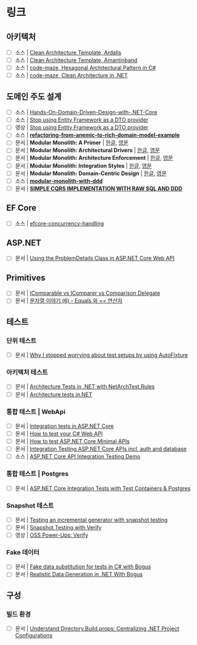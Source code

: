 # 링크

## 아키텍처
- [ ] 소스 | [Clean Architecture Template, Ardalis](https://github.com/ardalis/CleanArchitecture)
- [ ] 소스 | [Clean Architecture Template, Amantinband](https://github.com/amantinband/clean-architecture)
- [ ] 소스 | [code-maze, Hexagonal Architectural Pattern in C#](https://code-maze.com/csharp-hexagonal-architectural-pattern/)
- [ ] 소스 | [code-maze, Clean Architecture in .NET](https://code-maze.com/dotnet-clean-architecture/)

## 도메인 주도 설계
- [ ] 소스 | [Hands-On-Domain-Driven-Design-with-.NET-Core](https://github.com/PacktPublishing/Hands-On-Domain-Driven-Design-with-.NET-Core/tree/master)
- [ ] 소스 | [Stop using Entity Framework as a DTO provider](https://github.com/ChrisKlug/efcore-dto-demo/tree/main)
- [ ] 영상 | [Stop using Entity Framework as a DTO provider](https://www.youtube.com/watch?v=N_eLotlcjXo)
- [ ] 소스 | **[refactoring-from-anemic-to-rich-domain-model-example](https://github.com/kgrzybek/refactoring-from-anemic-to-rich-domain-model-example/tree/master)**
- [ ] 문서 | **Modular Monolith: A Primer** | [한글](https://github.com/ijung/ijung.github.io/blob/main/_posts/development-contents/modular-monolith/2023-05-26-modular-monolith-a-primer.md), [영문](https://www.kamilgrzybek.com/blog/posts/modular-monolith-primer)
- [ ] 문서 | **Modular Monolith: Architectural Drivers** | [한글](https://github.com/ijung/ijung.github.io/blob/main/_posts/development-contents/modular-monolith/2023-06-03-modular-monolith-architectural-drivers.md), [영문](https://www.kamilgrzybek.com/blog/posts/modular-monolith-architectural-drivers)
- [ ] 문서 | **Modular Monolith: Architecture Enforcement** | [한글](https://github.com/ijung/ijung.github.io/blob/main/_posts/development-contents/modular-monolith/2023-06-04-modular-monolith-architecture-enforcement.md), [영문](https://www.kamilgrzybek.com/blog/posts/modular-monolith-architecture-enforcement)
- [ ] 문서 | **Modular Monolith: Integration Styles** | [한글](https://github.com/ijung/ijung.github.io/blob/main/_posts/development-contents/modular-monolith/2023-06-05-modular-monolith-integration-styles.md), [영문](https://www.kamilgrzybek.com/blog/posts/modular-monolith-integration-styles)
- [ ] 문서 | **Modular Monolith: Domain-Centric Design** | [한글](https://github.com/ijung/ijung.github.io/blob/main/_posts/development-contents/modular-monolith/2023-06-10-modular-monolith-centric-design.md), [영문](https://www.kamilgrzybek.com/blog/posts/modular-monolith-domain-centric-design)
- [ ] 소스 | **[modular-monolith-with-ddd](https://github.com/kgrzybek/modular-monolith-with-ddd)**
- [ ] 문서 | **[SIMPLE CQRS IMPLEMENTATION WITH RAW SQL AND DDD](https://www.kamilgrzybek.com/blog/posts/simple-cqrs-implementation-raw-sql-ddd)**

## EF Core
- [ ] 소스 | [efcore-concurrency-handling](https://github.com/kgrzybek/efcore-concurrency-handling)

## ASP.NET
- [ ] 문서 | [Using the ProblemDetails Class in ASP.NET Core Web API](https://code-maze.com/using-the-problemdetails-class-in-asp-net-core-web-api/)

## Primitives
- [ ] 문서 | [IComparable vs IComparer vs Comparison Delegate](https://code-maze.com/csharp-icomparable-icomparer-comparison-delegate/)
- [ ] 문서 | [문자열 이야기 (6) - Equals 와 == 연산자](http://www.simpleisbest.net/archive/2005/08/17/206.aspx)

## 테스트
### 단위 테스트
- [ ] 문서 | [Why I stopped worrying about test setups by using AutoFixture](https://timdeschryver.dev/blog/why-i-stopped-worrying-about-test-setups-by-using-autofixture#conclusion)

### 아키텍처 테스트
- [ ] 문서 | [Architecture Tests in .NET with NetArchTest.Rules](https://code-maze.com/csharp-architecture-tests-with-netarchtest-rules)
- [ ] 문서 | [Architecture tests in.NET](https://medium.com/@v.cheshmy/architecture-tests-in-net-d95192faf2dd)

### 통합 테스트 | WebApi
- [ ] 문서 | [Integration tests in ASP.NET Core](https://learn.microsoft.com/en-us/aspnet/core/test/integration-tests?view=aspnetcore-8.0)
- [ ] 문서 | [How to test your C# Web API](https://timdeschryver.dev/blog/how-to-test-your-csharp-web-api)
- [ ] 문서 | [How to test ASP.NET Core Minimal APIs](https://www.twilio.com/blog/test-aspnetcore-minimal-apis)
- [ ] 문서 | [Integration Testing ASP.NET Core APIs incl. auth and database](https://www.fearofoblivion.com/asp-net-core-integration-testing)
- [ ] 소스 | [ASP.NET Core API Integration Testing Demo](https://github.com/ChrisKlug/aspnet-core-integration-testing-101/tree/main)

### 통합 테스트 | Postgres
- [ ] 문서 | [ASP.NET Core Integration Tests with Test Containers & Postgres](https://www.azureblue.io/asp-net-core-integration-tests-with-test-containers-and-postgres/)

### Snapshot 테스트
- [ ] 문서 | [Testing an incremental generator with snapshot testing](https://andrewlock.net/creating-a-source-generator-part-2-testing-an-incremental-generator-with-snapshot-testing/)
- [ ] 문서 | [Snapshot Testing with Verify](https://www.danclarke.com/snapshot-testing-with-verify)
- [ ] 영상 | [OSS Power-Ups: Verify](https://www.youtube.com/watch?v=4ZrNoB_wdYU)

### Fake 데이터
- [ ] 문서 | [Fake data substitution for tests in C# with Bogus](https://prographers.com/blog/fake-data-substitution-for-tests-in-c-with-bogus)
- [ ] 문서 | [Realistic Data Generation in .NET With Bogus](https://code-maze.com/data-generation-bogus-dotnet/)

## 구성
### 빌드 환경
- [ ] 문서 | [Understand Directory.Build.props: Centralizing .NET Project Configurations](https://blog.ndepend.com/directory-build-props/)